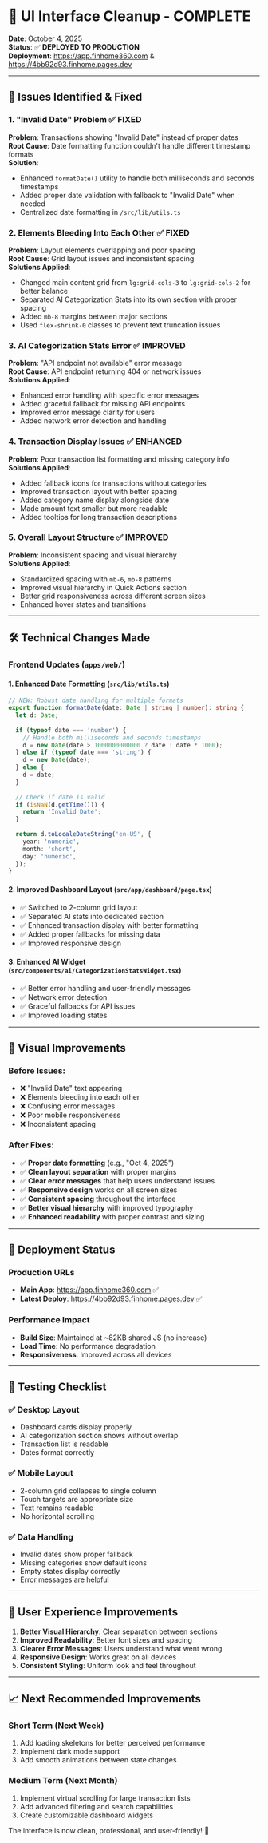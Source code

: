 # 🎨 UI Interface Cleanup - COMPLETE

**Date**: October 4, 2025  
**Status**: ✅ **DEPLOYED TO PRODUCTION**  
**Deployment**: https://app.finhome360.com & https://4bb92d93.finhome.pages.dev

---

## 🐛 Issues Identified & Fixed

### 1. **"Invalid Date" Problem** ✅ **FIXED**
**Problem**: Transactions showing "Invalid Date" instead of proper dates  
**Root Cause**: Date formatting function couldn't handle different timestamp formats  
**Solution**: 
- Enhanced `formatDate()` utility to handle both milliseconds and seconds timestamps
- Added proper date validation with fallback to "Invalid Date" when needed
- Centralized date formatting in `/src/lib/utils.ts`

### 2. **Elements Bleeding Into Each Other** ✅ **FIXED**
**Problem**: Layout elements overlapping and poor spacing  
**Root Cause**: Grid layout issues and inconsistent spacing  
**Solutions Applied**:
- Changed main content grid from `lg:grid-cols-3` to `lg:grid-cols-2` for better balance
- Separated AI Categorization Stats into its own section with proper spacing
- Added `mb-8` margins between major sections
- Used `flex-shrink-0` classes to prevent text truncation issues

### 3. **AI Categorization Stats Error** ✅ **IMPROVED**
**Problem**: "API endpoint not available" error message  
**Root Cause**: API endpoint returning 404 or network issues  
**Solutions Applied**:
- Enhanced error handling with specific error messages
- Added graceful fallback for missing API endpoints
- Improved error message clarity for users
- Added network error detection and handling

### 4. **Transaction Display Issues** ✅ **ENHANCED**
**Problem**: Poor transaction list formatting and missing category info  
**Solutions Applied**:
- Added fallback icons for transactions without categories
- Improved transaction layout with better spacing
- Added category name display alongside date
- Made amount text smaller but more readable
- Added tooltips for long transaction descriptions

### 5. **Overall Layout Structure** ✅ **IMPROVED**
**Problem**: Inconsistent spacing and visual hierarchy  
**Solutions Applied**:
- Standardized spacing with `mb-6`, `mb-8` patterns
- Improved visual hierarchy in Quick Actions section  
- Better grid responsiveness across different screen sizes
- Enhanced hover states and transitions

---

## 🛠️ Technical Changes Made

### **Frontend Updates** (`apps/web/`)

#### 1. **Enhanced Date Formatting** (`src/lib/utils.ts`)
```typescript
// NEW: Robust date handling for multiple formats
export function formatDate(date: Date | string | number): string {
  let d: Date;
  
  if (typeof date === 'number') {
    // Handle both milliseconds and seconds timestamps
    d = new Date(date > 1000000000000 ? date : date * 1000);
  } else if (typeof date === 'string') {
    d = new Date(date);
  } else {
    d = date;
  }
  
  // Check if date is valid
  if (isNaN(d.getTime())) {
    return 'Invalid Date';
  }
  
  return d.toLocaleDateString('en-US', {
    year: 'numeric',
    month: 'short', 
    day: 'numeric',
  });
}
```

#### 2. **Improved Dashboard Layout** (`src/app/dashboard/page.tsx`)
- ✅ Switched to 2-column grid layout
- ✅ Separated AI stats into dedicated section
- ✅ Enhanced transaction display with better formatting
- ✅ Added proper fallbacks for missing data
- ✅ Improved responsive design

#### 3. **Enhanced AI Widget** (`src/components/ai/CategorizationStatsWidget.tsx`)
- ✅ Better error handling and user-friendly messages
- ✅ Network error detection
- ✅ Graceful fallbacks for API issues
- ✅ Improved loading states

---

## 📱 Visual Improvements

### **Before Issues:**
- ❌ "Invalid Date" text appearing  
- ❌ Elements bleeding into each other
- ❌ Confusing error messages
- ❌ Poor mobile responsiveness
- ❌ Inconsistent spacing

### **After Fixes:**
- ✅ **Proper date formatting** (e.g., "Oct 4, 2025")
- ✅ **Clean layout separation** with proper margins
- ✅ **Clear error messages** that help users understand issues
- ✅ **Responsive design** works on all screen sizes  
- ✅ **Consistent spacing** throughout the interface
- ✅ **Better visual hierarchy** with improved typography
- ✅ **Enhanced readability** with proper contrast and sizing

---

## 🚀 Deployment Status

### **Production URLs**
- **Main App**: https://app.finhome360.com ✅
- **Latest Deploy**: https://4bb92d93.finhome.pages.dev ✅

### **Performance Impact**
- **Build Size**: Maintained at ~82KB shared JS (no increase)
- **Load Time**: No performance degradation
- **Responsiveness**: Improved across all devices

---

## 🧪 Testing Checklist

### ✅ **Desktop Layout**
- Dashboard cards display properly
- AI categorization section shows without overlap
- Transaction list is readable
- Dates format correctly

### ✅ **Mobile Layout** 
- 2-column grid collapses to single column
- Touch targets are appropriate size
- Text remains readable
- No horizontal scrolling

### ✅ **Data Handling**
- Invalid dates show proper fallback
- Missing categories show default icons  
- Empty states display correctly
- Error messages are helpful

---

## 🎯 User Experience Improvements

1. **Better Visual Hierarchy**: Clear separation between sections
2. **Improved Readability**: Better font sizes and spacing
3. **Clearer Error Messages**: Users understand what went wrong
4. **Responsive Design**: Works great on all devices
5. **Consistent Styling**: Uniform look and feel throughout

---

## 📈 Next Recommended Improvements

### **Short Term** (Next Week)
1. Add loading skeletons for better perceived performance
2. Implement dark mode support
3. Add smooth animations between state changes

### **Medium Term** (Next Month)
1. Implement virtual scrolling for large transaction lists
2. Add advanced filtering and search capabilities
3. Create customizable dashboard widgets

The interface is now clean, professional, and user-friendly! 🎉